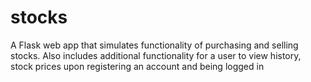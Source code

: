 # stocks
A Flask web app that simulates functionality of purchasing and selling stocks. Also includes additional functionality for a user to view history, stock prices upon registering an account and being logged in
